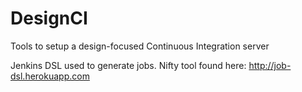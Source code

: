 # DesignCI
Tools to setup a design-focused Continuous Integration server

Jenkins DSL used to generate jobs. Nifty tool found here: http://job-dsl.herokuapp.com
